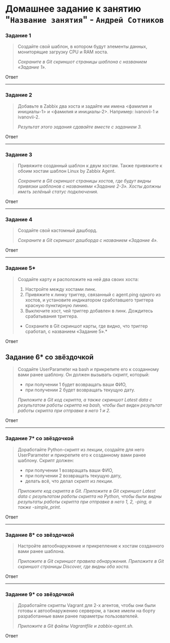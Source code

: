 # Домашнее задание к занятию "`Название занятия`" - `Андрей Сотников`

### Задание 1

> Создайте свой шаблон, в котором будут элементы данных, мониторящие загрузку CPU и RAM хоста.
>
> *Сохраните в Git скриншот страницы шаблона с названием «Задание 1».*

Ответ

---

### Задание 2

> Добавьте в Zabbix два хоста и задайте им имена <фамилия и инициалы-1> и <фамилия и инициалы-2>. Например: ivanovii-1 и ivanovii-2.
>
> *Результат этого задания сдавайте вместе с заданием 3.*

Ответ

---

### Задание 3

> Привяжите созданный шаблон к двум хостам. Также привяжите к обоим хостам шаблон Linux by Zabbix Agent.
>
> *Сохраните в Git скриншот страницы хостов, где будут видны привязки шаблонов с названиями «Задание 2-3». Хосты должны иметь зелёный статус подключения.*

Ответ

---

### Задание 4

> Создайте свой кастомный дашборд.
>
> *Сохраните в Git скриншот дашборда с названием «Задание 4».*

Ответ

---

### Задание 5*

> Создайте карту и расположите на ней два своих хоста:
>
> 1. Настройте между хостами линк.
> 2. Привяжите к линку триггер, связанный с agent.ping одного из хостов, и установите индикатором сработавшего триггера красную пунктирную линию.
> 3. Выключите хост, чей триггер добавлен в линк. Дождитесь срабатывания триггера.
>
> * Сохраните в Git скриншот карты, где видно, что триггер сработал, с названием «Задание 5».*

Ответ

## Задание 6* со звёздочкой

> Создайте UserParameter на bash и прикрепите его к созданному вами ранее шаблону. Он должен вызывать скрипт, который:
>
> * при получении 1 будет возвращать ваши ФИО,
> * при получении 2 будет возвращать текущую дату.
>
> *Приложите в Git код скрипта, а также скриншот Latest data с результатом работы скрипта на bash, чтобы был виден результат работы скрипта при отправке в него 1 и 2.*

Ответ

 ---

### Задание 7* со звёздочкой

> Доработайте Python-скрипт из лекции, создайте для него UserParameter и прикрепите его к созданному вами ранее шаблону.
> Скрипт должен:
>
> * при получении 1 возвращать ваши ФИО,
> * при получении 2 возвращать текущую дату,
> * делать всё, что делал скрипт из лекции.
>
> *Приложите код скрипта в Git. Приложите в Git скриншот Latest data с результатом работы скрипта на Python, чтобы были видны результаты работы скрипта при отправке в него 1, 2, -ping, а также -simple_print.*

Ответ

 ---

### Задание 8* со звёздочкой

> Настройте автообнаружение и прикрепление к хостам созданного вами ранее шаблона.
>
> *Приложите в Git скриншот правила обнаружения. Приложите в Git скриншот страницы Discover, где видны оба хоста.*

Ответ

 ---

### Задание 9* со звёздочкой

> Доработайте скрипты Vagrant для 2-х агентов, чтобы они были готовы к автообнаружению сервером, а также имели на борту разработанные вами ранее параметры пользователей.
>
> *Приложите в Git файлы Vagrantfile и zabbix-agent.sh.*

Ответ
